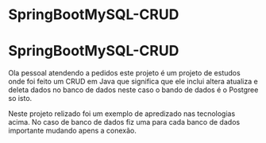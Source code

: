 # SpringBootMySQL-CRUD

# SpringBootMySQL-CRUD
Ola pessoal atendendo a pedidos este projeto é um projeto de estudos onde foi feito um CRUD em Java que significa que ele inclui altera atualiza e deleta dados no banco de dados neste caso o bando de dados é o Postgree so isto.

Neste projeto relizado foi um exemplo de apredizado nas tecnologias acima. No caso de banco de dados fiz uma para cada banco de dados importante mudando apens a conexão.
